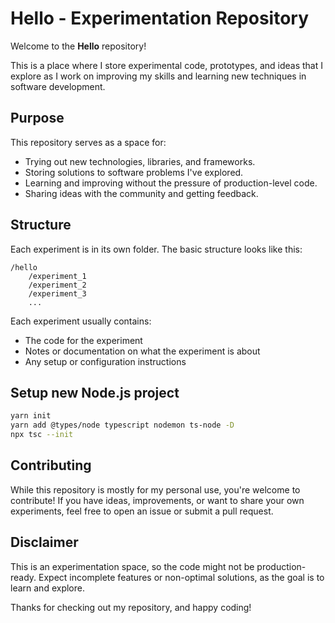 # Hello - Experimentation Repository

Welcome to the **Hello** repository! 

This is a place where I store experimental code, prototypes, and ideas that I explore as I work on improving my skills and learning new techniques in software development.

## Purpose

This repository serves as a space for:

- Trying out new technologies, libraries, and frameworks.
- Storing solutions to software problems I've explored.
- Learning and improving without the pressure of production-level code.
- Sharing ideas with the community and getting feedback.

## Structure

Each experiment is in its own folder. The basic structure looks like this:

```
/hello
    /experiment_1
    /experiment_2
    /experiment_3
    ...
```

Each experiment usually contains:
- The code for the experiment
- Notes or documentation on what the experiment is about
- Any setup or configuration instructions

## Setup new Node.js project

```bash
yarn init
yarn add @types/node typescript nodemon ts-node -D
npx tsc --init
```

## Contributing

While this repository is mostly for my personal use, you're welcome to contribute! If you have ideas, improvements, or want to share your own experiments, feel free to open an issue or submit a pull request.

## Disclaimer

This is an experimentation space, so the code might not be production-ready. Expect incomplete features or non-optimal solutions, as the goal is to learn and explore.

Thanks for checking out my repository, and happy coding!